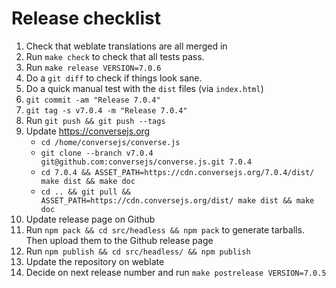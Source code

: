 # Release checklist

1. Check that weblate translations are all merged in
2. Run `make check` to check that all tests pass.
3. Run `make release VERSION=7.0.6`
4. Do a `git diff` to check if things look sane.
5. Do a quick manual test with the `dist` files (via `index.html`)
6. `git commit -am "Release 7.0.4"`
7. `git tag -s v7.0.4 -m "Release 7.0.4"`
8. Run `git push && git push --tags`
9. Update https://conversejs.org
    * `cd /home/conversejs/converse.js`
    * `git clone --branch v7.0.4 git@github.com:conversejs/converse.js.git 7.0.4`
    * `cd 7.0.4 && ASSET_PATH=https://cdn.conversejs.org/7.0.4/dist/ make dist && make doc`
    * `cd .. && git pull && ASSET_PATH=https://cdn.conversejs.org/dist/ make dist && make doc`
10. Update release page on Github
11. Run `npm pack && cd src/headless && npm pack` to generate tarballs. Then upload them to the Github release page
12. Run `npm publish && cd src/headless/ && npm publish`
13. Update the repository on weblate
14. Decide on next release number and run `make postrelease VERSION=7.0.5`
